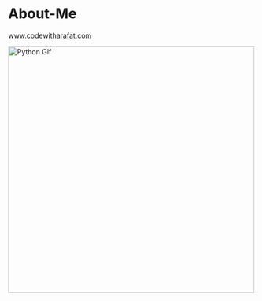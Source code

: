 # About-Me
www.codewitharafat.com

<p><img src="https://media.giphy.com/media/KAq5w47R9rmTuvWOWa/giphy.gif" alt="Python Gif" width="500px"/></p>
